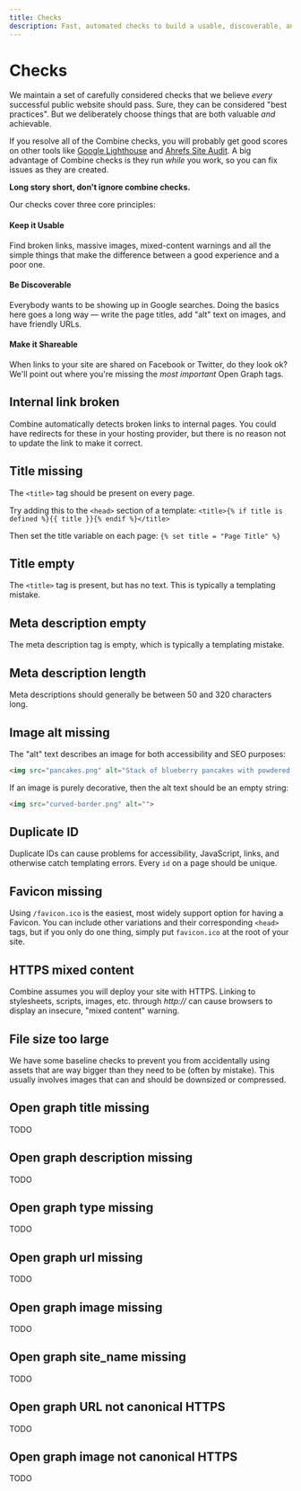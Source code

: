 ```yaml
---
title: Checks
description: Fast, automated checks to build a usable, discoverable, and shareable static site.
---
```


# Checks

We maintain a set of carefully considered checks that we believe *every* successful public website should pass.
Sure, they can be considered "best practices".
But we deliberately choose things that are both valuable *and* achievable.

If you resolve all of the Combine checks, you will probably get good scores on other tools like [Google Lighthouse](https://developers.google.com/web/tools/lighthouse) and [Ahrefs Site Audit](https://ahrefs.com/site-audit).
A big advantage of Combine checks is they run *while* you work,
so you can fix issues as they are created.


**Long story short, don't ignore combine checks.**

Our checks cover three core principles:

#### Keep it **Usable**

Find broken links, massive images, mixed-content warnings and all the simple things that make the difference between a good experience and a poor one.

#### Be **Discoverable**

Everybody wants to be showing up in Google searches. Doing the basics here goes a long way — write the page titles, add "alt" text on images, and have friendly URLs.

#### Make it **Shareable**

When links to your site are shared on Facebook or Twitter, do they look ok? We'll point out where you're missing the *most important* Open Graph tags.

## Internal link broken

Combine automatically detects broken links to internal pages.
You could have redirects for these in your hosting provider,
but there is no reason not to update the link to make it correct.

## Title missing

The `<title>` tag should be present on every page.

Try adding this to the `<head>` section of a template:
`<title>{% if title is defined %}{{ title }}{% endif %}</title>`

Then set the title variable on each page:
`{% set title = "Page Title" %}`

## Title empty

The `<title>` tag is present, but has no text.
This is typically a templating mistake.

## Meta description empty

The meta description tag is empty, which is typically a templating mistake.

## Meta description length

Meta descriptions should generally be between 50 and 320 characters long.

## Image alt missing

The "alt" text describes an image for both accessibility and SEO purposes:

```html
<img src="pancakes.png" alt="Stack of blueberry pancakes with powdered sugar">
```

If an image is purely decorative, then the alt text should be an empty string:

```html
<img src="curved-border.png" alt="">
```

## Duplicate ID

Duplicate IDs can cause problems for accessibility, JavaScript, links, and otherwise catch templating errors.
Every `id` on a page should be unique.

## Favicon missing

Using `/favicon.ico` is the easiest, most widely support option for having a Favicon.
You can include other variations and their corresponding `<head>` tags,
but if you only do one thing,
simply put `favicon.ico` at the root of your site.

## HTTPS mixed content

Combine assumes you will deploy your site with HTTPS.
Linking to stylesheets, scripts, images, etc. through *http://* can cause browsers to display an insecure, "mixed content" warning.

## File size too large

We have some baseline checks to prevent you from accidentally using assets that are way bigger than they need to be
(often by mistake).
This usually involves images that can and should be downsized or compressed.

## Open graph title missing

TODO

## Open graph description missing

TODO

## Open graph type missing

TODO

## Open graph url missing

TODO

## Open graph image missing

TODO

## Open graph site_name missing

TODO

## Open graph URL not canonical HTTPS

TODO

## Open graph image not canonical HTTPS

TODO
